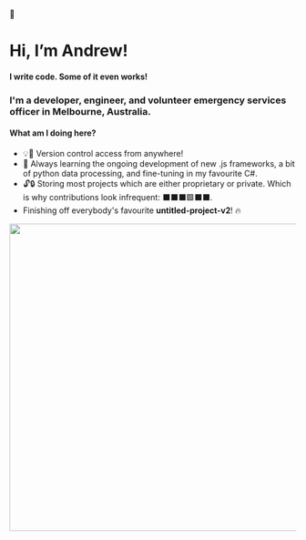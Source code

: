 👋
# Hi, I’m Andrew!

#### I write code. Some of it even works!
### I'm a developer, engineer, and volunteer emergency services officer in Melbourne, Australia.

#### What am I doing here?
- 💡🧠 Version control access from anywhere!
- 🌱 Always learning the ongoing development of new .js frameworks, a bit of python data processing, and fine-tuning in my favourite C#.
- 🔓🔒 Storing most projects which are either proprietary or private. Which is why contributions look infrequent: ⬛⬛⬛🟩⬛⬛.
- Finishing off everybody's favourite **untitled-project-v2**! 🔥

<img src="https://github.com/AndrewKhassapov/AndrewKhassapov/blob/main/profile.gif" width="960" height="540">

<!---
AndrewKhassapov/AndrewKhassapov is a ✨ special ✨ repository because its `README.md` (this file) appears on your GitHub profile.
You can click the Preview link to take a look at your changes.
--->
